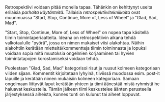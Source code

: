 Retrospektiivi voidaan pitää monella tapaa. Tähänkin on kehittynyt useita erilaisia *parhaita käytänteitä*. Tällaisia *retrospektiivitekniikoita* ovat muunmuassa "Start, Stop, Continue, More of, Less of Wheel" ja "Glad, Sad, Mad".

"Start, Stop, Continue, More of, Less of Wheel" on nopea tapa käsitellä tiimin toimintaperiaatteita. Ideana on retrospektiivin aikana tehdä valkotaululle "pyörä", jossa on nimen mukaiset viisi alakohtaa. Näihin alakohtiin kerätään mietteitä/kommentteja tiimin toiminnasta ja lopuksi voidaan sopia mitä muutoksia ongelmien korjaaminen tai hyvien toimintatapojen korostamiseksi voidaan tehdä.

Puolestaan "Glad, Sad, Mad" kategorisoi risut ja ruusut kolmeen kategoriaan viiden sijaan. Kommentit kirjoitetaan lyhyinä, tiiviissä muodossa esim. post-it lapuille ja kerätään nimen mukaisiin kolmeen kategoriaan. Samaan ongelmaan liittyvät laput kerätään yhteen ja tiimi äänestää mistä ryhmistä he haluavat keskustella. Tämän jälkeen tiimi keskustelee äänten perusteella järjestyksessä aiheista, kunnes tunti on kulunut tai aiheet loppuvat.

